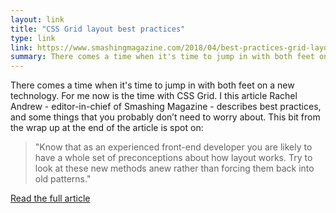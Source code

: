 ```yaml
---
layout: link
title: "CSS Grid layout best practices"
type: link
link: https://www.smashingmagazine.com/2018/04/best-practices-grid-layout/
summary: There comes a time when it's time to jump in with both feet on a new technology. For me now is the time with CSS Grid. In this article Rachel Andrew, editor in chief of Smashing Magazine, describes best practices, and some things that you probably don't need to worry about. This bit from the wrap up at the end of the article is spot on <blockquote class="external">Know that as an experienced front-end developer you are likely to have a whole set of preconceptions about how layout works. Try to look at these new methods anew rather than forcing them back into old patterns.</blockquote>
---
```


There comes a time when it's time to jump in with both feet on a new technology. For me now is the time with CSS Grid. I this article Rachel Andrew - editor-in-chief of Smashing Magazine - describes best practices, and some things that you probably don’t need to worry about.  This bit from the wrap up at the end of the article is spot on: <blockquote class="external">"Know that as an experienced front-end developer you are likely to have a whole set of preconceptions about how layout works. Try to look at these new methods anew rather than forcing them back into old patterns."</blockquote>

[Read the full article](https://www.smashingmagazine.com/2018/04/best-practices-grid-layout/)